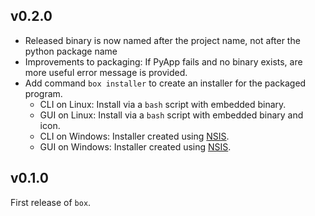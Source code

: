 ## v0.2.0

- Released binary is now named after the project name, not after the python package name
- Improvements to packaging: If PyApp fails and no binary exists, are more useful error message is provided.
- Add command `box installer` to create an installer for the packaged program.
    - CLI on Linux: Install via a `bash` script with embedded binary.
    - GUI on Linux: Install via a `bash` script with embedded binary and icon.
    - CLI on Windows: Installer created using [NSIS](https://nsis.sourceforge.io/Main_Page).
    - GUI on Windows: Installer created using [NSIS](https://nsis.sourceforge.io/Main_Page).

## v0.1.0

First release of `box`.
